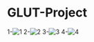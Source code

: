 # GLUT-Project
1-![1](https://user-images.githubusercontent.com/34274686/53753976-a89e4400-3ec3-11e9-82e6-efce9ae031b0.png)
2-![2](https://user-images.githubusercontent.com/34274686/53754199-47c33b80-3ec4-11e9-86ed-6f80d9d9e621.png)
3-![3](https://user-images.githubusercontent.com/34274686/53754308-996bc600-3ec4-11e9-84db-081e1341b24d.png)
4-![4](https://user-images.githubusercontent.com/34274686/53754367-d1730900-3ec4-11e9-8e87-85a00b1f4973.png)
